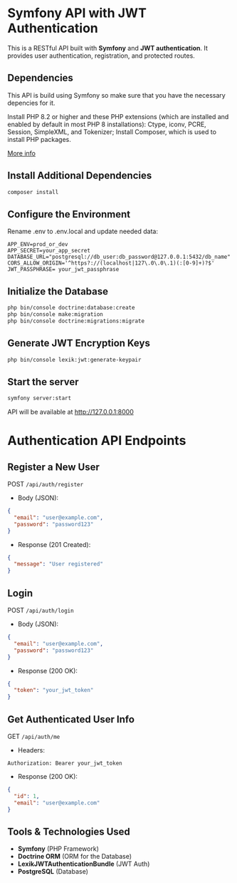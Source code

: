 # Symfony API with JWT Authentication

This is a RESTful API built with **Symfony** and **JWT authentication**.
It provides user authentication, registration, and protected routes.

## Dependencies

This API is build using Symfony so make sure that you have the necessary depencies for it.

Install PHP 8.2 or higher and these PHP extensions (which are installed and enabled by default in most PHP 8 installations): Ctype, iconv, PCRE, Session, SimpleXML, and Tokenizer;
Install Composer, which is used to install PHP packages.

[More info](https://symfony.com/doc/current/setup.html)

## Install Additional Dependencies

```sh
composer install
```

## Configure the Environment

Rename .env to .env.local and update needed data:

```dotenv
APP_ENV=prod_or_dev
APP_SECRET=your_app_secret
DATABASE_URL="postgresql://db_user:db_password@127.0.0.1:5432/db_name"
CORS_ALLOW_ORIGIN='^https?://(localhost|127\.0\.0\.1)(:[0-9]+)?$'
JWT_PASSPHRASE= your_jwt_passphrase
```

## Initialize the Database

```sh
php bin/console doctrine:database:create
php bin/console make:migration
php bin/console doctrine:migrations:migrate
```

## Generate JWT Encryption Keys

```sh
php bin/console lexik:jwt:generate-keypair
```

## Start the server

```sh
symfony server:start
```

API will be available at http://127.0.0.1:8000

# Authentication API Endpoints

## Register a New User

POST `/api/auth/register`

- Body (JSON):

```json
{
  "email": "user@example.com",
  "password": "password123"
}
```

- Response (201 Created):

```json
{
  "message": "User registered"
}
```

## Login

POST `/api/auth/login`

- Body (JSON):

```json
{
  "email": "user@example.com",
  "password": "password123"
}
```

- Response (200 OK):

```json
{
  "token": "your_jwt_token"
}
```

## Get Authenticated User Info

GET `/api/auth/me`

- Headers:

```
Authorization: Bearer your_jwt_token
```

- Response (200 OK):

```json
{
  "id": 1,
  "email": "user@example.com"
}
```

## Tools & Technologies Used

- **Symfony** (PHP Framework)
- **Doctrine ORM** (ORM for the Database)
- **LexikJWTAuthenticationBundle** (JWT Auth)
- **PostgreSQL** (Database)
